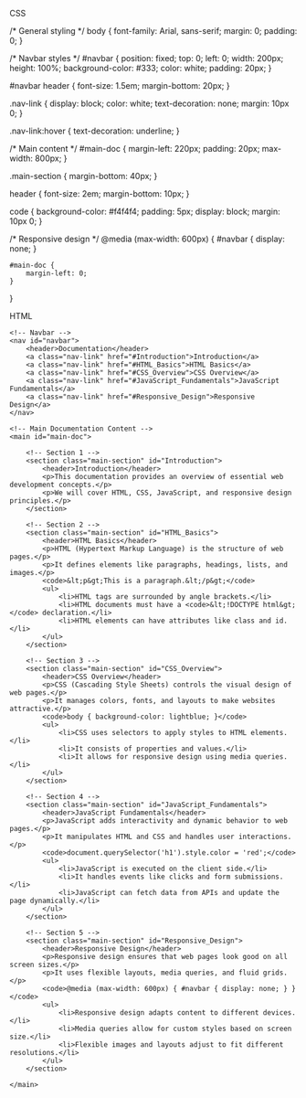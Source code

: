 CSS

/* General styling */
body {
    font-family: Arial, sans-serif;
    margin: 0;
    padding: 0;
}

/* Navbar styles */
#navbar {
    position: fixed;
    top: 0;
    left: 0;
    width: 200px;
    height: 100%;
    background-color: #333;
    color: white;
    padding: 20px;
}

#navbar header {
    font-size: 1.5em;
    margin-bottom: 20px;
}

.nav-link {
    display: block;
    color: white;
    text-decoration: none;
    margin: 10px 0;
}

.nav-link:hover {
    text-decoration: underline;
}

/* Main content */
#main-doc {
    margin-left: 220px;
    padding: 20px;
    max-width: 800px;
}

.main-section {
    margin-bottom: 40px;
}

header {
    font-size: 2em;
    margin-bottom: 10px;
}

code {
    background-color: #f4f4f4;
    padding: 5px;
    display: block;
    margin: 10px 0;
}

/* Responsive design */
@media (max-width: 600px) {
    #navbar {
        display: none;
    }
    
    #main-doc {
        margin-left: 0;
    }
}

HTML

<!DOCTYPE html>
<html lang="en">
<head>
    <meta charset="UTF-8">
    <meta name="viewport" content="width=device-width, initial-scale=1.0">
    <title>Technical Documentation</title>
    <link rel="stylesheet" href="styles.css">
</head>
<body>

    <!-- Navbar -->
    <nav id="navbar">
        <header>Documentation</header>
        <a class="nav-link" href="#Introduction">Introduction</a>
        <a class="nav-link" href="#HTML_Basics">HTML Basics</a>
        <a class="nav-link" href="#CSS_Overview">CSS Overview</a>
        <a class="nav-link" href="#JavaScript_Fundamentals">JavaScript Fundamentals</a>
        <a class="nav-link" href="#Responsive_Design">Responsive Design</a>
    </nav>

    <!-- Main Documentation Content -->
    <main id="main-doc">

        <!-- Section 1 -->
        <section class="main-section" id="Introduction">
            <header>Introduction</header>
            <p>This documentation provides an overview of essential web development concepts.</p>
            <p>We will cover HTML, CSS, JavaScript, and responsive design principles.</p>
        </section>

        <!-- Section 2 -->
        <section class="main-section" id="HTML_Basics">
            <header>HTML Basics</header>
            <p>HTML (Hypertext Markup Language) is the structure of web pages.</p>
            <p>It defines elements like paragraphs, headings, lists, and images.</p>
            <code>&lt;p&gt;This is a paragraph.&lt;/p&gt;</code>
            <ul>
                <li>HTML tags are surrounded by angle brackets.</li>
                <li>HTML documents must have a <code>&lt;!DOCTYPE html&gt;</code> declaration.</li>
                <li>HTML elements can have attributes like class and id.</li>
            </ul>
        </section>

        <!-- Section 3 -->
        <section class="main-section" id="CSS_Overview">
            <header>CSS Overview</header>
            <p>CSS (Cascading Style Sheets) controls the visual design of web pages.</p>
            <p>It manages colors, fonts, and layouts to make websites attractive.</p>
            <code>body { background-color: lightblue; }</code>
            <ul>
                <li>CSS uses selectors to apply styles to HTML elements.</li>
                <li>It consists of properties and values.</li>
                <li>It allows for responsive design using media queries.</li>
            </ul>
        </section>

        <!-- Section 4 -->
        <section class="main-section" id="JavaScript_Fundamentals">
            <header>JavaScript Fundamentals</header>
            <p>JavaScript adds interactivity and dynamic behavior to web pages.</p>
            <p>It manipulates HTML and CSS and handles user interactions.</p>
            <code>document.querySelector('h1').style.color = 'red';</code>
            <ul>
                <li>JavaScript is executed on the client side.</li>
                <li>It handles events like clicks and form submissions.</li>
                <li>JavaScript can fetch data from APIs and update the page dynamically.</li>
            </ul>
        </section>

        <!-- Section 5 -->
        <section class="main-section" id="Responsive_Design">
            <header>Responsive Design</header>
            <p>Responsive design ensures that web pages look good on all screen sizes.</p>
            <p>It uses flexible layouts, media queries, and fluid grids.</p>
            <code>@media (max-width: 600px) { #navbar { display: none; } }</code>
            <ul>
                <li>Responsive design adapts content to different devices.</li>
                <li>Media queries allow for custom styles based on screen size.</li>
                <li>Flexible images and layouts adjust to fit different resolutions.</li>
            </ul>
        </section>

    </main>

</body>
</html>
